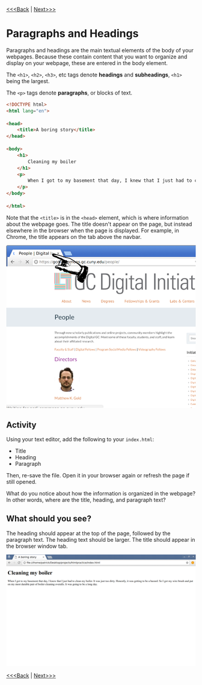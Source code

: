 [<<<Back](elements.md) | [Next>>>](links.md)

# Paragraphs and Headings

Paragraphs and headings are the main textual elements of the body of your webpages. Because these contain content that you want to organize and display on your webpage, these are entered in the body element. 

The `<h1>`, `<h2>`, `<h3>`, etc tags denote **headings** and **subheadings**, `<h1>` being the largest.

The `<p>` tags denote **paragraphs**, or blocks of text.

```html
<!DOCTYPE html>
<html lang="en">

<head>
	<title>A boring story</title>
</head>

<body>
	<h1>
		Cleaning my boiler
	</h1>
	<p>
		When I got to my basement that day, I knew that I just had to clean my boiler. It was just too dirty. Honestly, it was getting to be a hazard. So I got my wire brush and put on my most durable pair of boiler-cleaning overalls. It was going to be a long day.
	</p>
</body>

</html>
```
Note that the `<title>` is in the `<head>` element, which is where information about the webpage goes. The title doesn't appear on the page, but instead elsewhere in the browser when the page is displayed. For example, in Chrome, the title appears on the tab above the navbar.

![Image showing where the title appears in the Chrome web browser](../images/title.png)

## Activity

Using your text editor, add the following to your `index.html`:

- Title
- Heading
- Paragraph 

Then, re-save the file. Open it in your browser again or refresh the page if still opened. 

What do you notice about how the information is organized in the webpage? In other words, where are the title, heading, and paragraph text?

## What should you see? 
The heading should appear at the top of the page, followed by the paragraph text. The heading text should be larger. The title should appear in the browser window tab. 

![Image of the boiler example above rendered in Google Chrome](../images/boiler-example.png)

[<<<Back](elements.md) | [Next>>>](links.md)
